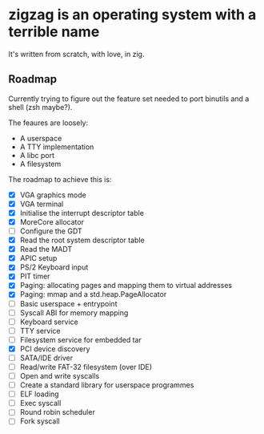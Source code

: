 # zigzag is an operating system with a terrible name
It's written from scratch, with love, in zig. 

## Roadmap

Currently trying to figure out the feature set needed to port binutils and a shell (zsh maybe?).

The feaures are loosely:
- A userspace
- A TTY implementation
- A libc port
- A filesystem

The roadmap to achieve this is:

- [x] VGA graphics mode
- [x] VGA terminal
- [x] Initialise the interrupt descriptor table
- [x] MoreCore allocator
- [ ] Configure the GDT 
- [x] Read the root system descriptor table
- [x] Read the MADT
- [x] APIC setup
- [x] PS/2 Keyboard input
- [x] PIT timer
- [x] Paging: allocating pages and mapping them to virtual addresses
- [x] Paging: mmap and a std.heap.PageAllocator
- [ ] Basic userspace + entrypoint
- [ ] Syscall ABI for memory mapping
- [ ] Keyboard service 
- [ ] TTY service 
- [ ] Filesystem service for embedded tar 
- [x] PCI device discovery
- [ ] SATA/IDE driver
- [ ] Read/write FAT-32 filesystem (over IDE)
- [ ] Open and write syscalls
- [ ] Create a standard library for userspace programmes
- [ ] ELF loading
- [ ] Exec syscall
- [ ] Round robin scheduler
- [ ] Fork syscall
